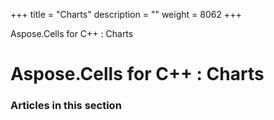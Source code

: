 +++
title = "Charts" 
description = "" 
weight = 8062 
+++

Aspose.Cells for C++ : Charts  

# Aspose.Cells for C++ : Charts


### Articles in this section

           

 

